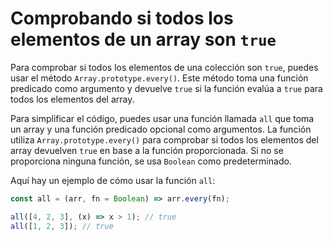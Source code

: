 # Comprobando si todos los elementos de un array son `true`

Para comprobar si todos los elementos de una colección son `true`, puedes usar el método `Array.prototype.every()`. Este método toma una función predicado como argumento y devuelve `true` si la función evalúa a `true` para todos los elementos del array.

Para simplificar el código, puedes usar una función llamada `all` que toma un array y una función predicado opcional como argumentos. La función utiliza `Array.prototype.every()` para comprobar si todos los elementos del array devuelven `true` en base a la función proporcionada. Si no se proporciona ninguna función, se usa `Boolean` como predeterminado.

Aquí hay un ejemplo de cómo usar la función `all`:

```js
const all = (arr, fn = Boolean) => arr.every(fn);

all([4, 2, 3], (x) => x > 1); // true
all([1, 2, 3]); // true
```
